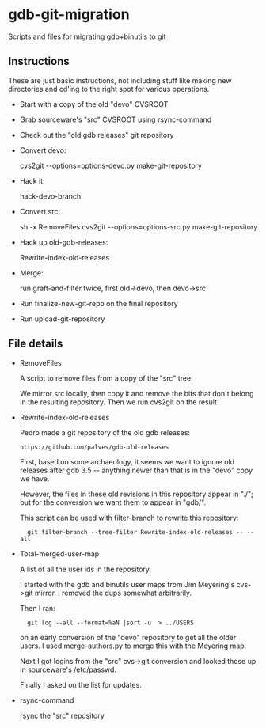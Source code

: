 gdb-git-migration
=================

Scripts and files for migrating gdb+binutils to git


Instructions
------------

These are just basic instructions, not including stuff like making new
directories and cd'ing to the right spot for various operations.

* Start with a copy of the old "devo" CVSROOT 

* Grab sourceware's "src" CVSROOT using rsync-command

* Check out the "old gdb releases" git repository

* Convert devo:

  cvs2git --options=options-devo.py
  make-git-repository

* Hack it:

  hack-devo-branch

* Convert src:

  sh -x RemoveFiles
  cvs2git --options=options-src.py
  make-git-repository

* Hack up old-gdb-releases:

  Rewrite-index-old-releases

* Merge:

  run graft-and-filter twice, first old->devo, then devo->src

* Run finalize-new-git-repo on the final repository

* Run upload-git-repository 

File details
------------

* RemoveFiles

  A script to remove files from a copy of the "src" tree.

  We mirror src locally, then copy it and remove the bits that don't
  belong in the resulting repository.  Then we run cvs2git on the
  result.

* Rewrite-index-old-releases

  Pedro made a git repository of the old gdb releases:

      https://github.com/palves/gdb-old-releases

  First, based on some archaeology, it seems we want to ignore old
  releases after gdb 3.5 -- anything newer than that is in the "devo"
  copy we have.

  However, the files in these old revisions in this repository appear
  in "./"; but for the conversion we want them to appear in "gdb/".

  This script can be used with filter-branch to rewrite this
  repository:

        git filter-branch --tree-filter Rewrite-index-old-releases -- --all

* Total-merged-user-map

  A list of all the user ids in the repository.

  I started with the gdb and binutils user maps from Jim Meyering's
  cvs->git mirror.  I removed the dups somewhat arbitrarily.

  Then I ran:

        git log --all --format=%aN |sort -u  > ../USERS

  on an early conversion of the "devo" repository to get all the
  older users.  I used merge-authors.py to merge this with the
  Meyering map.

  Next I got logins from the "src" cvs->git conversion and looked
  those up in sourceware's /etc/passwd.

  Finally I asked on the list for updates.

* rsync-command

  rsync the "src" repository
